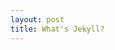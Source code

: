 ```yaml
---
layout: post
title: What's Jekyll?
---
```


<div class="gistpost">
	<script src="{{ site.gist_url }}2013-12-31-whats-jekyll.md"></script>
</div>